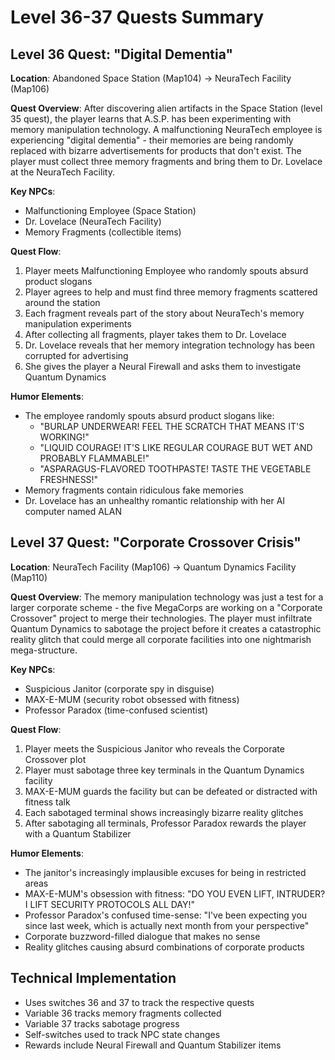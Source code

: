# Level 36-37 Quests Summary

## Level 36 Quest: "Digital Dementia"

**Location**: Abandoned Space Station (Map104) → NeuraTech Facility (Map106)

**Quest Overview**: 
After discovering alien artifacts in the Space Station (level 35 quest), the player learns that A.S.P. has been experimenting with memory manipulation technology. A malfunctioning NeuraTech employee is experiencing "digital dementia" - their memories are being randomly replaced with bizarre advertisements for products that don't exist. The player must collect three memory fragments and bring them to Dr. Lovelace at the NeuraTech Facility.

**Key NPCs**:
- Malfunctioning Employee (Space Station)
- Dr. Lovelace (NeuraTech Facility)
- Memory Fragments (collectible items)

**Quest Flow**:
1. Player meets Malfunctioning Employee who randomly spouts absurd product slogans
2. Player agrees to help and must find three memory fragments scattered around the station
3. Each fragment reveals part of the story about NeuraTech's memory manipulation experiments
4. After collecting all fragments, player takes them to Dr. Lovelace
5. Dr. Lovelace reveals that her memory integration technology has been corrupted for advertising
6. She gives the player a Neural Firewall and asks them to investigate Quantum Dynamics

**Humor Elements**:
- The employee randomly spouts absurd product slogans like:
  - "BURLAP UNDERWEAR! FEEL THE SCRATCH THAT MEANS IT'S WORKING!"
  - "LIQUID COURAGE! IT'S LIKE REGULAR COURAGE BUT WET AND PROBABLY FLAMMABLE!"
  - "ASPARAGUS-FLAVORED TOOTHPASTE! TASTE THE VEGETABLE FRESHNESS!"
- Memory fragments contain ridiculous fake memories
- Dr. Lovelace has an unhealthy romantic relationship with her AI computer named ALAN

## Level 37 Quest: "Corporate Crossover Crisis"

**Location**: NeuraTech Facility (Map106) → Quantum Dynamics Facility (Map110)

**Quest Overview**:
The memory manipulation technology was just a test for a larger corporate scheme - the five MegaCorps are working on a "Corporate Crossover" project to merge their technologies. The player must infiltrate Quantum Dynamics to sabotage the project before it creates a catastrophic reality glitch that could merge all corporate facilities into one nightmarish mega-structure.

**Key NPCs**:
- Suspicious Janitor (corporate spy in disguise)
- MAX-E-MUM (security robot obsessed with fitness)
- Professor Paradox (time-confused scientist)

**Quest Flow**:
1. Player meets the Suspicious Janitor who reveals the Corporate Crossover plot
2. Player must sabotage three key terminals in the Quantum Dynamics facility
3. MAX-E-MUM guards the facility but can be defeated or distracted with fitness talk
4. Each sabotaged terminal shows increasingly bizarre reality glitches
5. After sabotaging all terminals, Professor Paradox rewards the player with a Quantum Stabilizer

**Humor Elements**:
- The janitor's increasingly implausible excuses for being in restricted areas
- MAX-E-MUM's obsession with fitness: "DO YOU EVEN LIFT, INTRUDER? I LIFT SECURITY PROTOCOLS ALL DAY!"
- Professor Paradox's confused time-sense: "I've been expecting you since last week, which is actually next month from your perspective"
- Corporate buzzword-filled dialogue that makes no sense
- Reality glitches causing absurd combinations of corporate products

## Technical Implementation

- Uses switches 36 and 37 to track the respective quests
- Variable 36 tracks memory fragments collected
- Variable 37 tracks sabotage progress
- Self-switches used to track NPC state changes
- Rewards include Neural Firewall and Quantum Stabilizer items
